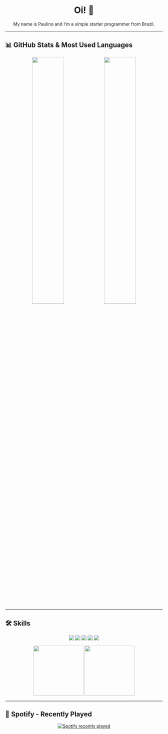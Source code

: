 <h1 align="center">Oi! 👋</h1>

<p align="center">
  My name is Paulino and I'm a simple starter programmer from Brazil.
</p>

---

## 📊 GitHub Stats & Most Used Languages  
<div align="center">
  <img src="https://github-readme-stats.vercel.app/api?username=thedanielpaulino&show_icons=true&theme=tokyonight" width="45%">
  <img src="https://github-readme-stats.vercel.app/api/top-langs/?username=thedanielpaulino&layout=compact&theme=tokyonight" width="45%">
</div>

---

## 🛠 Skills  
<p align="center">
  <img src="https://img.shields.io/badge/JavaScript-F7DF1E?style=for-the-badge&logo=javascript&logoColor=black">
  <img src="https://img.shields.io/badge/HTML5-E34F26?style=for-the-badge&logo=html5&logoColor=white">
  <img src="https://img.shields.io/badge/CSS3-1572B6?style=for-the-badge&logo=css3&logoColor=white">
  <img src="https://img.shields.io/badge/Kotlin-0095D5?style=for-the-badge&logo=kotlin&logoColor=white">
  <img src="https://img.shields.io/badge/MySQL-4479A1?style=for-the-badge&logo=mysql&logoColor=white">
</p>


<p align="center">
  <img src="https://media1.tenor.com/m/2_sCg3fYf3YAAAAd/spiderman-marvelvs-capcom.gif" width="160px">
  <img src="https://media.tenor.com/Wy9v13xdYqAAAAAj/dance.gif" width="160px">
</p>

---

## 🎵 Spotify - Recently Played  
<div align="center">
 <a href="https://open.spotify.com/user/12168716163">
    <img src="https://spotify-recently-played-readme.vercel.app/api?user=12168716163&count=1&unique=true" alt="Spotify recently played"  />
</div>
